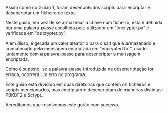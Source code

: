 Assim como no Guião 1, foram desenvolvidos scripts para encriptar e desencriptar um ficheiro de texto.

Neste guião, em vez de se armazenar a chave num ficheiro, esta é definida por uma palavra-passe escolhida pelo utilizador em "encrypter.py" e verificada em "decrypter.py".

Além disso, é gerada um valor aleatório para o salt que é armazenado e concatenado pela mensagem encriptada em "encrypted.txt", usado juntamente com a palavra-passe para desencriptar a mensagem encriptada.

Como é suposto, se a palavra-passe introduzida na desencriptação for errada, ocorrerá um erro no programa.

Este guião está dividido em duas diretorias que contêm os ficheiros e scripts mencionados, mas encriptam e desencriptam de maneiras distintas: PBKDF2 e Scrypt.

Acreditamos que resolvemos este guião com sucesso.